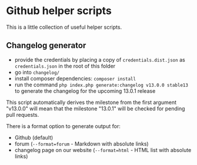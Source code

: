 # Github helper scripts

This is a little collection of useful helper scripts.

## Changelog generator

* provide the credentials by placing a copy of `credentials.dist.json` as `credentials.json` in the root of this folder
* go into `changelog/`
* install composer dependencies: `composer install`
* run the command `php index.php generate:changelog v13.0.0 stable13` to generate the changelog for the upcoming 13.0.1 release

This script automatically derives the milestone from the first argument "v13.0.0" will mean that the milestone "13.0.1" will be checked for pending pull requests.

There is a format option to generate output for:
 * Github (default)
 * forum (`--format=forum` - Markdown with absolute links)
 * changelog page on our website (`--format=html` - HTML list with absolute links)
